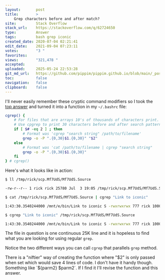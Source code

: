```yaml
---
layout:       post
title:        >
    Grep characters before and after match?
site:         Stack Overflow
stack_url:    https://stackoverflow.com/q/62724650
type:         Answer
tags:         bash grep iconic
created_date: 2020-07-04 02:21:41
edit_date:    2021-09-04 07:23:11
votes:        "3 "
favorites:    
views:        "321,478 "
accepted:     
uploaded:     2025-05-24 22:53:28
git_md_url:   https://github.com/pippim/pippim.github.io/blob/main/_posts/2020/2020-07-04-Grep-characters-before-and-after-match_.md
toc:          false
navigation:   false
clipboard:    false
---
```


I'll never easily remember these cryptic command modifiers so I took the [top answer](https://stackoverflow.com/a/8101776/6929343) and turned it into a function in my `~/.bashrc` file:



``` bash
cgrep() {
    # For files that are arrays 10's of thousands of characters print.
    # Use cpgrep to print 30 characters before and after search pattern.
    if [ $# -eq 2 ] ; then
        # Format was 'cgrep "search string" /path/to/filename'
        grep -o -P ".{0,30}$1.{0,30}" "$2"
    else
        # Format was 'cat /path/to/filename | cgrep "search string"
        grep -o -P ".{0,30}$1.{0,30}"
    fi
} # cgrep()
```

Here's what it looks like in action:

``` bash
$ ll /tmp/rick/scp.Mf7UdS/Mf7UdS.Source

-rw-r--r-- 1 rick rick 25780 Jul  3 19:05 /tmp/rick/scp.Mf7UdS/Mf7UdS.Source

$ cat /tmp/rick/scp.Mf7UdS/Mf7UdS.Source | cgrep "Link to iconic"

1:43:30.3540244000 /mnt/e/bin/Link to iconic S -rwxrwxrwx 777 rick 1000 ri

$ cgrep "Link to iconic" /tmp/rick/scp.Mf7UdS/Mf7UdS.Source

1:43:30.3540244000 /mnt/e/bin/Link to iconic S -rwxrwxrwx 777 rick 1000 ri

```

The file in question is one continuous 25K line and it is hopeless to find what you are looking for using regular `grep`.

Notice the two different ways you can call `cgrep` that parallels `grep` method.

There is a "niftier" way of creating the function where "$2" is only passed when set which would save 4 lines of code. I don't have it handy though. Something like `${parm2} $parm2`. If I find it I'll revise the function and this answer.

